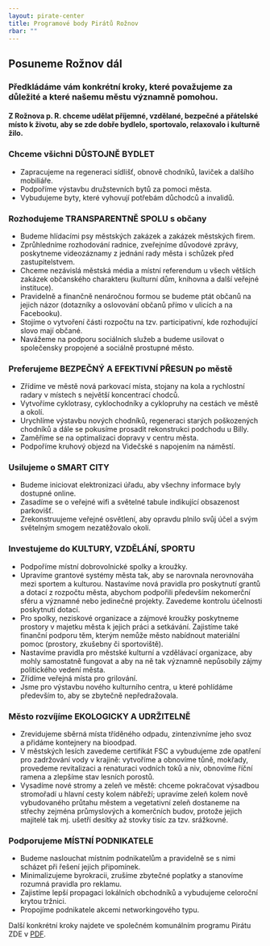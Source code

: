 ```yaml
---
layout: pirate-center
title: Programové body Pirátů Rožnov
rbar: ""
---
```

## Posuneme Rožnov dál

### Předkládáme vám konkrétní kroky, které považujeme za důležité a které našemu městu významně pomohou.
#### Z Rožnova p. R. chceme udělat příjemné, vzdělané, bezpečné a přátelské místo k životu, aby se zde dobře bydlelo, sportovalo, relaxovalo i kulturně žilo.


### Chceme všichni DŮSTOJNĚ BYDLET

* Zapracujeme na regeneraci sídlišť, obnově chodníků, laviček a dalšího mobiliáře.
* Podpoříme výstavbu družstevních bytů za pomoci města.
* Vybudujeme byty, které vyhovují potřebám důchodců a invalidů.


### Rozhodujeme TRANSPARENTNĚ SPOLU s občany

* Budeme hlídacími psy městských zakázek a zakázek městských firem.
* Zprůhledníme rozhodování radnice, zveřejníme důvodové zprávy, poskytneme videozáznamy z jednání rady města i schůzek před zastupitelstvem.
* Chceme nezávislá městská média a místní referendum u všech větších zakázek občanského charakteru (kulturní dům, knihovna a další veřejné instituce).
* Pravidelně a finančně nenáročnou formou se budeme ptát občanů na jejich názor (dotazníky a oslovování občanů přímo v ulicích a na Facebooku).
* Stojíme o vytvoření části rozpočtu na tzv. participativní, kde rozhodující slovo mají občané.
* Navážeme na podporu sociálních služeb a budeme usilovat o společensky propojené a sociálně prostupné město.


### Preferujeme BEZPEČNÝ A EFEKTIVNÍ PŘESUN po městě

* Zřídíme ve městě nová parkovací místa, stojany na kola a rychlostní radary v místech s největší koncentrací chodců.
* Vytvoříme cyklotrasy, cyklochodníky a cyklopruhy na cestách ve městě a okolí.
* Urychlíme výstavbu nových chodníků, regeneraci starých poškozených chodníků a dále se pokusíme prosadit rekonstrukci podchodu u Billy.
* Zaměříme se na optimalizaci dopravy v centru města.
* Podpoříme kruhový objezd na Videčské s napojením na náměstí.


### Usilujeme o SMART CITY

* Budeme iniciovat elektronizaci úřadu, aby všechny informace byly dostupné online.
* Zasadíme se o veřejné wifi a světelné tabule indikující obsazenost parkovišť.
* Zrekonstruujeme veřejné osvětlení, aby opravdu plnilo svůj účel a svým světelným smogem nezatěžovalo okolí.


### Investujeme do KULTURY, VZDĚLÁNÍ, SPORTU

* Podpoříme místní dobrovolnické spolky a kroužky.
* Upravíme grantové systémy města tak, aby se narovnala nerovnováha mezi sportem a kulturou. Nastavíme nová pravidla pro poskytnutí grantů a dotací z rozpočtu města, abychom podpořili především nekomerční sféru a významné nebo jedinečné projekty. Zavedeme kontrolu účelnosti poskytnutí dotací.
* Pro spolky, neziskové organizace a zájmové kroužky poskytneme prostory v majetku města k jejich práci a setkávání. Zajistíme také finanční podporu těm, kterým nemůže město nabídnout materiální pomoc (prostory, zkušebny či sportoviště).
* Nastavíme pravidla pro městské kulturní a vzdělávací organizace, aby mohly samostatně fungovat a aby na ně tak významně nepůsobily zájmy politického vedení města.
* Zřídíme veřejná místa pro grilování.
* Jsme pro výstavbu nového kulturního centra, u které pohlídáme především to, aby se zbytečně nepředražovala.


### Město rozvíjíme EKOLOGICKY A UDRŽITELNĚ
 
* Zrevidujeme sběrná místa tříděného odpadu, zintenzivníme jeho svoz a přidáme kontejnery na bioodpad.
* V městských lesích zavedeme certifikát FSC a vybudujeme zde opatření pro zadržování vody v krajině: vytvoříme a obnovíme tůně, mokřady, provedeme revitalizaci a renaturaci vodních toků a niv, obnovíme říční ramena a zlepšíme stav lesních porostů.
* Vysadíme nové stromy a zeleň ve městě: chceme pokračovat výsadbou stromořadí u hlavní cesty kolem nábřeží; upravíme zeleň kolem nově vybudovaného průtahu městem a vegetativní zeleň dostaneme na střechy zejména průmyslových a komerčních budov, protože jejich majitelé tak mj. ušetří desítky až stovky tisíc za tzv. srážkovné.
  

### Podporujeme MÍSTNÍ PODNIKATELE

* Budeme naslouchat místním podnikatelům a pravidelně se s nimi scházet při řešení jejich připomínek.
* Minimalizujeme byrokracii, zrušíme zbytečné poplatky a stanovíme rozumná pravidla pro reklamu.
* Zajistíme lepší propagaci lokálních obchodníků a vybudujeme celoroční krytou tržnici.
* Propojíme podnikatele akcemi networkingového typu.

Další konkrétní kroky najdete ve společném komunálním programu Pirátu ZDE v <a href="https://www.pirati.cz/assets/pdf/program_komunal_spolecny_2018.pdf">PDF</a>.
 

